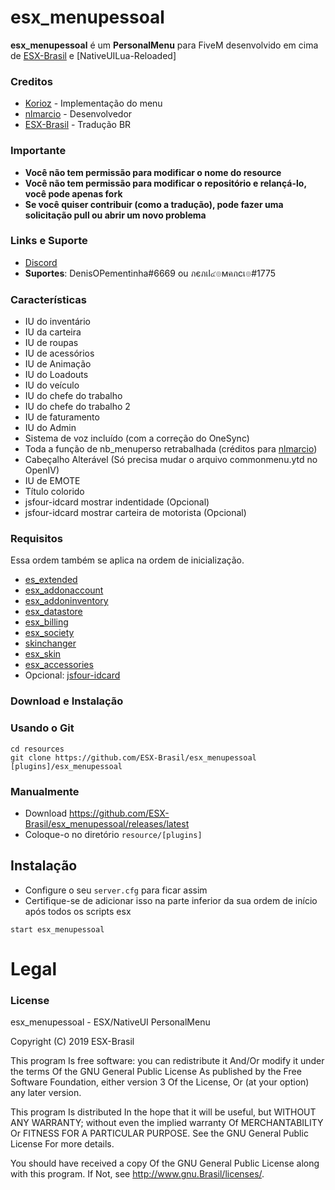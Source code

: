# esx_menupessoal
**esx_menupessoal** é um **PersonalMenu** para FiveM desenvolvido em cima de [ESX-Brasil](https://github.com/ESX-Brasil/es_extended) e [NativeUILua-Reloaded]

### Creditos

- [Korioz](https://github.com/Korioz) - Implementação do menu
- [nlmarcio](https://github.com/nlmarcio) - Desenvolvedor
- [ESX-Brasil](https://github.com/ESX-Brasil) - Tradução BR

### Importante
- **Você não tem permissão para modificar o nome do resource**
- **Você não tem permissão para modificar o repositório e relançá-lo, você pode apenas fork**
- **Se você quiser contribuir (como a tradução), pode fazer uma solicitação pull ou abrir um novo problema**

### Links e Suporte
- [Discord](https://discord.gg/VMbCtwQ)
- **Suportes**: DenisOPementinha#6669 ou ภєภเl๔๏мคภcเ๏#1775

### Características
- IU do inventário
- IU da carteira
- IU de roupas
- IU de acessórios
- IU de Animação
- IU do Loadouts
- IU do veículo
- IU do chefe do trabalho
- IU do chefe do trabalho 2
- IU de faturamento
- IU do Admin
- Sistema de voz incluído (com a correção do OneSync)
- Toda a função de nb_menuperso retrabalhada (créditos para [nlmarcio](https://github.com/nlmarcio))
- Cabeçalho Alterável (Só precisa mudar o arquivo commonmenu.ytd no OpenIV)
- IU de EMOTE
- Título colorido
- jsfour-idcard mostrar indentidade (Opcional)
- jsfour-idcard mostrar carteira de motorista (Opcional)

### Requisitos
Essa ordem também se aplica na ordem de inicialização.

- [es_extended](https://github.com/ESX-Brasil/es_extended)
- [esx_addonaccount](https://github.com/ESX-Brasil/esx_addonaccount)
- [esx_addoninventory](https://github.com/ESX-Brasil/esx_addoninventory)
- [esx_datastore](https://github.com/ESX-Brasil/esx_datastore)
- [esx_billing](https://github.com/ESX-Brasil/esx_billing)
- [esx_society](https://github.com/ESX-Brasil/esx_society)
- [skinchanger](https://github.com/ESX-Brasil/skinchanger)
- [esx_skin](https://github.com/ESX-Brasil/esx_skin)
- [esx_accessories](https://github.com/ESX-Brasil/esx_accessories)
- Opcional: [jsfour-idcard](https://github.com/jonassvensson4/jsfour-idcard)

### Download e Instalação

### Usando o Git

```
cd resources
git clone https://github.com/ESX-Brasil/esx_menupessoal [plugins]/esx_menupessoal
```

### Manualmente
- Download https://github.com/ESX-Brasil/esx_menupessoal/releases/latest
- Coloque-o no diretório `resource/[plugins]`

## Instalação
- Configure o seu `server.cfg` para ficar assim
- Certifique-se de adicionar isso na parte inferior da sua ordem de início após todos os scripts esx

```
start esx_menupessoal
```
# Legal
### License
esx_menupessoal - ESX/NativeUI PersonalMenu

Copyright (C) 2019 ESX-Brasil

This program Is free software: you can redistribute it And/Or modify it under the terms Of the GNU General Public License As published by the Free Software Foundation, either version 3 Of the License, Or (at your option) any later version.

This program Is distributed In the hope that it will be useful, but WITHOUT ANY WARRANTY; without even the implied warranty Of MERCHANTABILITY Or FITNESS FOR A PARTICULAR PURPOSE. See the GNU General Public License For more details.

You should have received a copy Of the GNU General Public License along with this program. If Not, see http://www.gnu.Brasil/licenses/.
